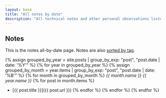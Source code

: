 ```yaml
---
layout: base
title: "All notes by date"
description: "All technical notes and other personal observations listed by date"
---
```


## Notes
This is the notes all-by-date page. Notes are also [sorted by tag](../all-by-tag/).

{% assign grouped_by_year = site.posts | group_by_exp: "post", "post.date | date: '%Y'" %}
{% for year in grouped_by_year %}
  {% assign grouped_by_month = year.items | group_by_exp: "post", "post.date | date: '%B'" %}
  {% for month in grouped_by_month %}
*{{ month.name }} {{ year.name }}*
    {% for post in month.items %}
  - [{{ post.title }}]({{ post.url }})
    {% endfor %}
  {% endfor %}
{% endfor %}